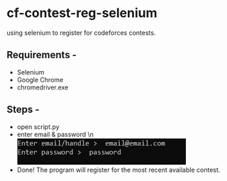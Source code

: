 # cf-contest-reg-selenium
using selenium to register for codeforces contests.

## Requirements - 
* Selenium 
* Google Chrome
* chromedriver.exe

## Steps -
* open script.py
* enter email & password \n
![Example-image](enter_info.PNG)
* Done! The program will register for the most recent available contest.
